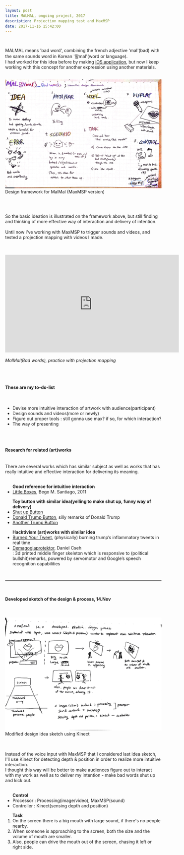 ```yaml
---
layout: post
title: MALMAL, ongoing project, 2017
description: Projection mapping test and MaxMSP
date: 2017-11-16 15:42:00
---
```


<br/>

MALMAL means 'bad word', combining the french adjective 'mal'(bad) with the same sounds word in Korean '말mal'(word or language).<br/>
I had worked for this idea before by making <a href="https://projectintheclass.github.io/MinApp/" target="blank">iOS application</a>, but now I keep working with this concept for another expression using another materials.
<br/><br/>

<div>
<img class="col three" src="/img/malmal-design-framework.jpg" alt="malmal-design-framework" title="malmal-design-framework"/>
</div>
<div class="col three caption">
Design framework for MalMal (MaxMSP version)
</div>

<br/><br/>

So the basic ideation is illustrated on the framework above, but still finding and thinking of more effective way of interaction and delivery of intention.
<br/><br/>
Until now I've working with MaxMSP to trigger sounds and videos, and tested a projection mapping with videos I made.  
<br/><br/>
<p align="middle">
<iframe width="560" height="315" src="https://www.youtube.com/embed/zbgwndtapbs" frameborder="0" allowfullscreen></iframe>
</p>
<div class="col three caption">
<i>MalMal(Bad words), practice with projection mapping</i>
</div>
<br/><br/><br/>

<h4>These are my to-do-list</h4>
<br/>
<ul>
<li>Devise more intuitive interaction of artwork with audience(participant)</li>
<li>Design sounds and videos(more or newly)</li>
<li>Figure out proper tools : still gonna use max? if so, for which interaction?</li>
<li>The way of presenting</li>
</ul>
<br/><br/>

<h4>Research for related (art)works</h4>
<br/>
There are several works which has similar subject as well as works that has really intuitive and effective interaction for delivering its meaning.
<br/><br/>
<ul>
<strong>Good reference for intuitive interaction</strong>
<li><a href="http://www.begomsantiago.com/LITTLE-BOXES" target="blank">Little Boxes</a>, Bego M. Santiago, 2011</li>
</ul>
<ul>
<strong>Toy button with similar idea(yelling to make shut up, funny way of delivery)</strong>
<li><a href="https://www.youtube.com/watch?v=bhiVtCewIJU" target="blank">Shut up Button</a></li>
<li><a href="https://www.youtube.com/watch?v=hww5LQ_-Cn4" target="blank">Donald Trump Button</a>, silly remarks of Donald Trump</li>
<li><a href="https://www.youtube.com/watch?v=EjrWipZ4g0g" target="blank">Another Trump Button</a></li>
</ul>
<ul>
<strong>Hacktivism (art)works with similar idea</strong>
<li><a href="https://twitter.com/burnedyourtweet" target="blank">Burned Your Tweet</a>, (physically) burning trump’s inflammatory tweets in real time</li>
<li><a href="https://www.behance.net/gallery/29128771/Demagogiaprotektor" target="blank">Demagogiaprotektor</a>, Daniel Cseh</li>
 : 3d printed middle finger skeleton which is responsive to (political bullshit)remarks, powered by servomotor and Google’s speech recognition capabilities
</ul>
<br/>

***

<br/>
<h4>Developed sketch of the design & process, 14.Nov</h4>
<br/><br/>
<div>
<img class="col three" src="/img/malmal-modified-design.jpg" alt="modified desing sketch" title="modified design sketch"/>
</div>
<div class="col three caption">
Modified design idea sketch using Kinect
</div>
<br/><br/>

Instead of the voice input with MaxMSP that I considered last idea sketch, I'll use Kinect for detecting depth & position in order to realize more intuitive interaction.<br/> I thought this way will be better to make audiences figure out to interact with my work as well as to deliver my intention - make bad words shut up and kick out.
<br/><br/>
<ul>
<strong>Control</strong>
<li>Processor : Processing(image/video), MaxMSP(sound)</li>
<li>Controller : Kinect(sensing depth and position)</li>
</ul>

<ol>
<strong>Task</strong>
<li>On the screen there is a big mouth with large sound, if there's no people nearby.</li>
<li>When someone is approaching to the screen, both the size and the volume of mouth are smaller.</li>
<li>Also, people can drive the mouth out of the screen, chasing it left or right side.</li>
</ol>

<br/><br/>

